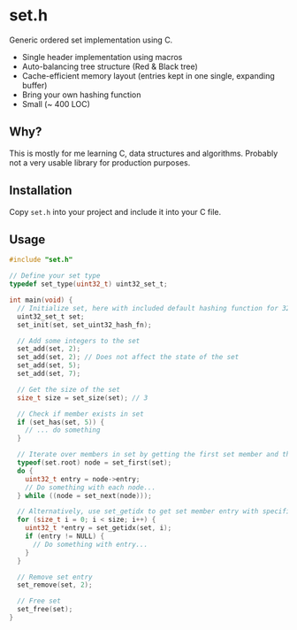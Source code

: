 # set.h

Generic ordered set implementation using C.

* Single header implementation using macros
* Auto-balancing tree structure (Red & Black tree)
* Cache-efficient memory layout (entries kept in one single, expanding buffer)
* Bring your own hashing function 
* Small (~ 400 LOC)

## Why?

This is mostly for me learning C, data structures and algorithms. Probably not a very usable library for production purposes.

## Installation

Copy `set.h` into your project and include it into your C file.

## Usage

```c
#include "set.h"

// Define your set type 
typedef set_type(uint32_t) uint32_set_t;

int main(void) {
  // Initialize set, here with included default hashing function for 32-bit unsigned integers
  uint32_set_t set;
  set_init(set, set_uint32_hash_fn);

  // Add some integers to the set
  set_add(set, 2);
  set_add(set, 2); // Does not affect the state of the set
  set_add(set, 5);
  set_add(set, 7);

  // Get the size of the set
  size_t size = set_size(set); // 3

  // Check if member exists in set
  if (set_has(set, 5)) {
    // ... do something
  }

  // Iterate over members in set by getting the first set member and then using set_next
  typeof(set.root) node = set_first(set);
  do {
    uint32_t entry = node->entry;
    // Do something with each node...
  } while ((node = set_next(node)));

  // Alternatively, use set_getidx to get set member entry with specific index.
  for (size_t i = 0; i < size; i++) {
    uint32_t *entry = set_getidx(set, i);
    if (entry != NULL) {
      // Do something with entry...
    }
  }

  // Remove set entry
  set_remove(set, 2);

  // Free set
  set_free(set);
}
```
